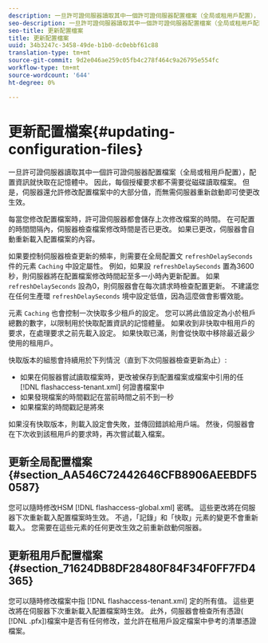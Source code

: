 ```yaml
---
description: 一旦許可證伺服器讀取其中一個許可證伺服器配置檔案（全局或租用戶配置），配置資訊就快取在記憶體中。 因此，每個授權要求都不需要從磁碟讀取檔案。 但是，伺服器還允許修改配置檔案中的大部分值，而無需伺服器重新啟動即可使更改生效。
seo-description: 一旦許可證伺服器讀取其中一個許可證伺服器配置檔案（全局或租用戶配置），配置資訊就快取在記憶體中。 因此，每個授權要求都不需要從磁碟讀取檔案。 但是，伺服器還允許修改配置檔案中的大部分值，而無需伺服器重新啟動即可使更改生效。
seo-title: 更新配置檔案
title: 更新配置檔案
uuid: 34b3247c-3458-49de-b1b0-dc0ebbf61c88
translation-type: tm+mt
source-git-commit: 9d2e046ae259c05fb4c278f464c9a26795e554fc
workflow-type: tm+mt
source-wordcount: '644'
ht-degree: 0%

---
```



# 更新配置檔案{#updating-configuration-files}

一旦許可證伺服器讀取其中一個許可證伺服器配置檔案（全局或租用戶配置），配置資訊就快取在記憶體中。 因此，每個授權要求都不需要從磁碟讀取檔案。 但是，伺服器還允許修改配置檔案中的大部分值，而無需伺服器重新啟動即可使更改生效。

每當您修改配置檔案時，許可證伺服器都會儲存上次修改檔案的時間。 在可配置的時間間隔內，伺服器檢查檔案修改時間是否已更改。 如果已更改，伺服器會自動重新載入配置檔案的內容。

如果要控制伺服器檢查更新的頻率，則需要在全局配置文 `refreshDelaySeconds` 件的元素 `Caching` 中設定屬性。 例如，如果設 `refreshDelaySeconds` 置為3600秒，則伺服器將在配置檔案修改時間起至多一小時內更新配置。 如果 `refreshDelaySeconds` 設為0，則伺服器會在每次請求時檢查配置更新。 不建議您在任何生產環 `refreshDelaySeconds` 境中設定低值，因為這麼做會影響效能。

元素 `Caching` 也會控制一次快取多少租戶的設定。 您可以將此值設定為小於租戶總數的數字，以限制用於快取配置資訊的記憶體量。 如果收到非快取中租用戶的要求，在處理要求之前先載入設定。 如果快取已滿，則會從快取中移除最近最少使用的租用戶。

快取版本的組態會持續用於下列情況（直到下次伺服器檢查更新為止）:

* 如果在伺服器嘗試讀取檔案時，更改被保存到配置檔案或檔案中引用的任 [!DNL flashaccess-tenant.xml] 何證書檔案中
* 如果發現檔案的時間戳記在當前時間之前不到一秒
* 如果檔案的時間戳記是將來

如果沒有快取版本，則載入設定會失敗，並傳回錯誤給用戶端。 然後，伺服器會在下次收到該租用戶的要求時，再次嘗試載入檔案。

## 更新全局配置檔案 {#section_AA546C72442646CFB8906AEEBDF50587}

您可以隨時修改HSM [!DNL flashaccess-global.xml] 密碼。 這些更改將在伺服器下次重新載入配置檔案時生效。 不過，「記錄」和「快取」元素的變更不會重新載入。 您需要在這些元素的任何更改生效之前重新啟動伺服器。

## 更新租用戶配置檔案 {#section_71624DB8DF28480F84F34F0FF7FD4365}

您可以隨時修改檔案中指 [!DNL flashaccess-tenant.xml] 定的所有值。 這些更改將在伺服器下次重新載入配置檔案時生效。 此外，伺服器會檢查所有憑證( [!DNL .pfx])檔案中是否有任何修改，並允許在租用戶設定檔案中參考的清單憑證檔案。
